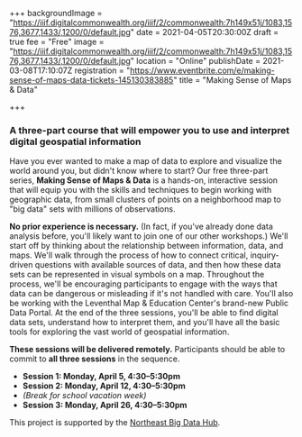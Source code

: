 +++
backgroundImage = "https://iiif.digitalcommonwealth.org/iiif/2/commonwealth:7h149x51j/1083,1576,3677,1433/,1200/0/default.jpg"
date = 2021-04-05T20:30:00Z
draft = true
fee = "Free"
image = "https://iiif.digitalcommonwealth.org/iiif/2/commonwealth:7h149x51j/1083,1576,3677,1433/,1200/0/default.jpg"
location = "Online"
publishDate = 2021-03-08T17:10:07Z
registration = "https://www.eventbrite.com/e/making-sense-of-maps-data-tickets-145130383885"
title = "Making Sense of Maps & Data"

+++
### A three-part course that will empower you to use and interpret digital geospatial information

Have you ever wanted to make a map of data to explore and visualize the world around you, but didn't know where to start? Our free three-part series, **Making Sense of Maps & Data** is a hands-on, interactive session that will equip you with the skills and techniques to begin working with geographic data, from small clusters of points on a neighborhood map to "big data" sets with millions of observations.

**No prior experience is necessary.** (In fact, if you've already done data analysis before, you'll likely want to join one of our other workshops.) We'll start off by thinking about the relationship between information, data, and maps. We'll walk through the process of how to connect critical, inquiry-driven questions with available sources of data, and then how these data sets can be represented in visual symbols on a map. Throughout the process, we'll be encouraging participants to engage with the ways that data can be dangerous or misleading if it's not handled with care. You'll also be working with the Leventhal Map & Education Center's brand-new Public Data Portal. At the end of the three sessions, you'll be able to find digital data sets, understand how to interpret them, and you'll have all the basic tools for exploring the vast world of geospatial information.

**These sessions will be delivered remotely.** Participants should be able to commit to **all three sessions** in the sequence.

* **Session 1: Monday, April 5, 4:30–5:30pm**
* **Session 2: Monday, April 12, 4:30–5:30pm**
* _(Break for school vacation week)_
* **Session 3: Monday, April 26, 4:30–5:30pm**

This project is supported by the [Northeast Big Data Hub](https://nebigdatahub.org).